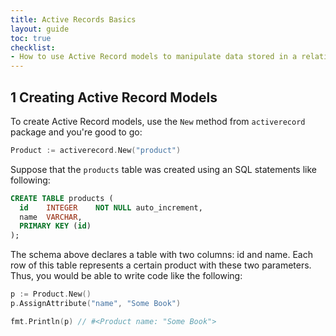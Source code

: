 ```yaml
---
title: Active Records Basics
layout: guide
toc: true
checklist:
- How to use Active Record models to manipulate data stored in a relational database.
---
```


## 1 Creating Active Record Models

To create Active Record models, use the `New` method from `activerecord` package
and you're good to go:

```go
Product := activerecord.New("product")
```

Suppose that the `products` table was created using an SQL statements like following:
```sql
CREATE TABLE products (
  id    INTEGER    NOT NULL auto_increment,
  name  VARCHAR,
  PRIMARY KEY (id)
);
```

The schema above declares a table with two columns: id and name. Each row of this table
represents a certain product with these two parameters. Thus, you would be able to write
code like the following:

```go
p := Product.New()
p.AssignAttribute("name", "Some Book")

fmt.Println(p) // #<Product name: "Some Book">
```
